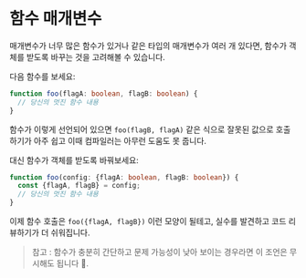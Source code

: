 # 함수 매개변수

매개변수가 너무 많은 함수가 있거나 같은 타입의 매개변수가 여러 개 있다면, 함수가 객체를 받도록 바꾸는 것을 고려해볼 수 있습니다. 

다음 함수를 보세요:

```ts
function foo(flagA: boolean, flagB: boolean) {
  // 당신의 멋진 함수 내용
}
```

함수가 이렇게 선언되어 있으면 `foo(flagB, flagA)` 같은 식으로 잘못된 값으로 호출하기가 아주 쉽고 이때 컴파일러는 아무런 도움도 못 줍니다.

대신 함수가 객체를 받도록 바꿔보세요: 

```ts
function foo(config: {flagA: boolean, flagB: boolean}) {
  const {flagA, flagB} = config;
  // 당신의 멋진 함수 내용
}
```
이제 함수 호출은 `foo({flagA, flagB})` 이런 모양이 될테고, 실수를 발견하고 코드 리뷰하기가 더 쉬워집니다.

> 참고 : 함수가 충분히 간단하고 문제 가능성이 낮아 보이는 경우라면 이 조언은 무시해도 됩니다 🌹.
